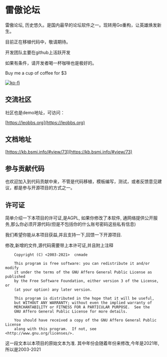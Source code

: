 # 雷傲论坛

雷傲论坛, 历史悠久。是国内最早的论坛软件之一。现转用Go重构，让英雄焕发新生。

目前正在移植代码中，敬请期待。

开发团队主要在github上活跃开发

如果有条件，请开发者喝一杯咖啡也是极好的。

Buy me a cup of coffee for $3

[![ko-fi](https://ko-fi.com/img/githubbutton_sm.svg)](https://ko-fi.com/M4M54KKIF)

## 交流社区

社区也是demo地址，可访问：

[https://leobbs.org](https://leobbs.org)

## 文档地址

[https://kb.bsmi.info/#view/73](https://kb.bsmi.info/#view/73)


## 参与贡献代码

也欢迎加入到代码贡献中来，不管是代码移植，模板编写，测试，或者反馈意见建议，都是参与开源项目的方式之一。

## 许可证

简单介绍一下本项目的许可证,是AGPL, 如果你修改了本软件,  通网络提供公开服务,那么你必须开源代码(但是不包括你的什么账号密码这些私有信息)

我们希望你能从本项目获益,并且支持一下,回馈一下开源项目.

修改,新增的文件,源代码需要带上本许可证,并且附上注释

```
    Copyright (C) <2003-2021>  cnmade

    This program is free software: you can redistribute it and/or modify
    it under the terms of the GNU Affero General Public License as published
    by the Free Software Foundation, either version 3 of the License, or
    (at your option) any later version.

    This program is distributed in the hope that it will be useful,
    but WITHOUT ANY WARRANTY; without even the implied warranty of
    MERCHANTABILITY or FITNESS FOR A PARTICULAR PURPOSE.  See the
    GNU Affero General Public License for more details.

    You should have received a copy of the GNU Affero General Public License
    along with this program.  If not, see <http://www.gnu.org/licenses/>.
```

这一段文本以本项目的原始文本为准. 其中年份会随着年份来修改,今年是2021年,所以是2003-2021



